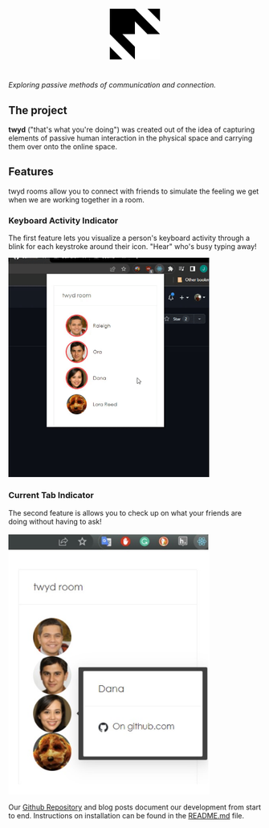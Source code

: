 <div style="text-align: center;"><img style="width: 20%; padding: 5%;" src="https://github.com/UWSocialComputing/Left-On-Read/blob/main/images/twydlogo.png?raw=true" alt="chrome extension"/></div>

*Exploring passive methods of communication and connection.* 

## The project

**twyd** ("that's what you're doing") was created out of the idea of capturing elements of passive human interaction in the physical space and carrying them over onto the online space.

## Features
twyd rooms allow you to connect with friends to simulate the feeling we get when we are working together in a room. 
### Keyboard Activity Indicator
The first feature lets you visualize a person's keyboard activity through a blink for each keystroke around their icon. "Hear" who's busy typing away!

<img width="400" 
     height="auto" src="https://raw.githubusercontent.com/UWSocialComputing/Left-On-Read/main/images/extension_gif.gif" alt="chrome extension typing animation"/>



### Current Tab Indicator
The second feature is allows you to check up on what your friends are doing without having to ask!

<img width="400" 
     height="auto" src="https://raw.githubusercontent.com/UWSocialComputing/Left-On-Read/main/images/extension_pic.jpg" alt="chrome extension"/>

Our [Github Repository](https://github.com/UWSocialComputing/Left-On-Read-Project) and blog posts document our development from start to end. Instructions on installation can be found in the [README.md](https://github.com/UWSocialComputing/Left-On-Read-Project#readme) file.

<br>
